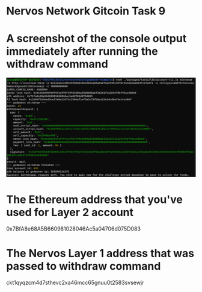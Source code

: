 # Nervos Network Gitcoin Task 9

# A screenshot of the console output immediately after running the withdraw command
![withdraw](./withdraw.png)

# The Ethereum address that you've used for Layer 2 account
0x7BfA8e68A5B660981028046Ac5a04706d075D083

# The Nervos Layer 1 address that was passed to withdraw command
ckt1qyqzcm4d7sthevc2xa46mcc65gnuu0t2583svsewjr
